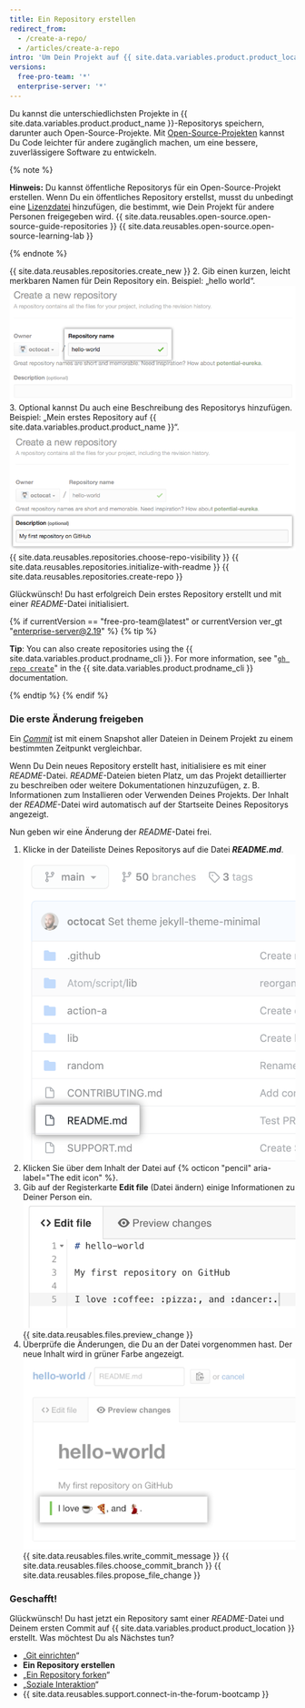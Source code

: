 ```yaml
---
title: Ein Repository erstellen
redirect_from:
  - /create-a-repo/
  - /articles/create-a-repo
intro: 'Um Dein Projekt auf {{ site.data.variables.product.product_location }} aufzubauen, benötigst Du ein Repository, in dem Du das Projekt speichern kannst.'
versions:
  free-pro-team: '*'
  enterprise-server: '*'
---
```


Du kannst die unterschiedlichsten Projekte in {{ site.data.variables.product.product_name }}-Repositorys speichern, darunter auch Open-Source-Projekte. Mit [Open-Source-Projekten](http://opensource.org/about) kannst Du Code leichter für andere zugänglich machen, um eine bessere, zuverlässigere Software zu entwickeln.

{% note %}

**Hinweis:** Du kannst öffentliche Repositorys für ein Open-Source-Projekt erstellen. Wenn Du ein öffentliches Repository erstellst, musst du unbedingt eine [Lizenzdatei](http://choosealicense.com/) hinzufügen, die bestimmt, wie Dein Projekt für andere Personen freigegeben wird. {{ site.data.reusables.open-source.open-source-guide-repositories }} {{ site.data.reusables.open-source.open-source-learning-lab }}

{% endnote %}

{{ site.data.reusables.repositories.create_new }}
2. Gib einen kurzen, leicht merkbaren Namen für Dein Repository ein. Beispiel: „hello world“. ![Feld zum Eingeben eines Repository-Namens](/assets/images/help/repository/create-repository-name.png)
3. Optional kannst Du auch eine Beschreibung des Repositorys hinzufügen. Beispiel: „Mein erstes Repository auf {{ site.data.variables.product.product_name }}“. ![Feld zum Eingeben einer Repository-Beschreibung](/assets/images/help/repository/create-repository-desc.png)
{{ site.data.reusables.repositories.choose-repo-visibility }}
{{ site.data.reusables.repositories.initialize-with-readme }}
{{ site.data.reusables.repositories.create-repo }}

Glückwünsch! Du hast erfolgreich Dein erstes Repository erstellt und mit einer *README*-Datei initialisiert.

{% if currentVersion == "free-pro-team@latest" or currentVersion ver_gt "enterprise-server@2.19" %}
{% tip %}

**Tip**: You can also create repositories using the {{ site.data.variables.product.prodname_cli }}. For more information, see "[`gh repo create`](https://cli.github.com/manual/gh_repo_create)" in the {{ site.data.variables.product.prodname_cli }} documentation.

{% endtip %}
{% endif %}

### Die erste Änderung freigeben

Ein *[Commit](/articles/github-glossary#commit)* ist mit einem Snapshot aller Dateien in Deinem Projekt zu einem bestimmten Zeitpunkt vergleichbar.

Wenn Du Dein neues Repository erstellt hast, initialisiere es mit einer *README*-Datei. *README*-Dateien bieten Platz, um das Projekt detaillierter zu beschreiben oder weitere Dokumentationen hinzuzufügen, z. B. Informationen zum Installieren oder Verwenden Deines Projekts. Der Inhalt der *README*-Datei wird automatisch auf der Startseite Deines Repositorys angezeigt.

Nun geben wir eine Änderung der *README*-Datei frei.

1. Klicke in der Dateiliste Deines Repositorys auf die Datei ***README.md***. ![README-Datei in Dateiliste](/assets/images/help/repository/create-commit-open-readme.png)
2. Klicken Sie über dem Inhalt der Datei auf {% octicon "pencil" aria-label="The edit icon" %}.
3. Gib auf der Registerkarte **Edit file** (Datei ändern) einige Informationen zu Deiner Person ein. ![Neuer Inhalt in Datei](/assets/images/help/repository/edit-readme-light.png)
{{ site.data.reusables.files.preview_change }}
5. Überprüfe die Änderungen, die Du an der Datei vorgenommen hast. Der neue Inhalt wird in grüner Farbe angezeigt. ![Dateivorschau-Ansicht](/assets/images/help/repository/create-commit-review.png)
{{ site.data.reusables.files.write_commit_message }}
{{ site.data.reusables.files.choose_commit_branch }}
{{ site.data.reusables.files.propose_file_change }}

### Geschafft!

Glückwünsch! Du hast jetzt ein Repository samt einer *README*-Datei und Deinem ersten Commit auf {{ site.data.variables.product.product_location }} erstellt. Was möchtest Du als Nächstes tun?

- „[Git einrichten](/articles/set-up-git)“
- **Ein Repository erstellen**
- „[Ein Repository forken](/articles/fork-a-repo)“
- „[Soziale Interaktion](/articles/be-social)“
- {{ site.data.reusables.support.connect-in-the-forum-bootcamp }}
